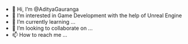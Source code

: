 - 👋 Hi, I’m @AdityaGauranga
- 👀 I’m interested in Game Development with the help of Unreal Engine
- 🌱 I’m currently learning ...
- 💞️ I’m looking to collaborate on ...
- 📫 How to reach me ...

<!---
AdityaGauranga/AdityaGauranga is a ✨ special ✨ repository because its `README.md` (this file) appears on your GitHub profile.
You can click the Preview link to take a look at your changes.
--->
